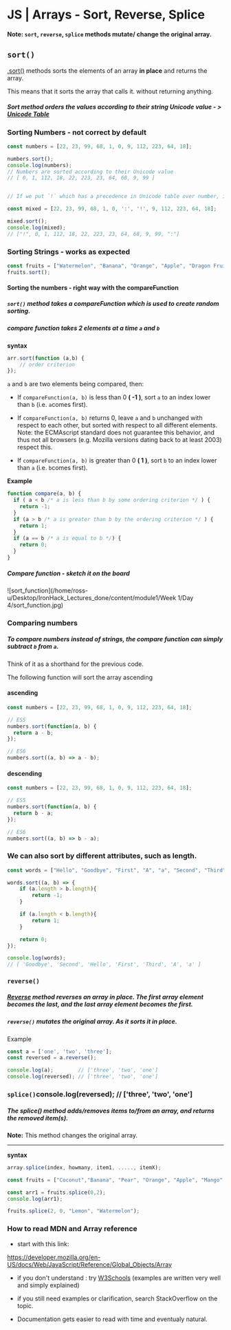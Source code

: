 # JS | Arrays - Sort, Reverse, Splice



#### Note: `sort`,  `reverse`, `splice` methods mutate/ change the original array. 



## `sort()`

[.sort()](https://developer.mozilla.org/en-US/docs/Web/JavaScript/Reference/Global_Objects/Array/sort) methods sorts the elements of an array **in place** and returns the array. 

This means that it sorts the array that calls it. without returning anything.

##### Sort method orders the values according to their string Unicode value - >  [Unicode Table](<https://en.wikipedia.org/wiki/List_of_Unicode_characters#Control_codes>)



### Sorting Numbers - not correct by default

```js
const numbers = [22, 23, 99, 68, 1, 0, 9, 112, 223, 64, 18];

numbers.sort();
console.log(numbers);
// Numbers are sorted according to their Unicode value
// [ 0, 1, 112, 18, 22, 223, 23, 64, 68, 9, 99 ]


// If we put `!` which has a precedence in Unicode table over number, it will be sorted first, and `:` colon will be last as it comes after numbers in the Unicode table

const mixed = [22, 23, 99, 68, 1, 0, ':', '!', 9, 112, 223, 64, 18];

mixed.sort();
console.log(mixed);
// ["!", 0, 1, 112, 18, 22, 223, 23, 64, 68, 9, 99, ":"]
```





### Sorting Strings - works as expected

```js
const fruits = ["Watermelon", "Banana", "Orange", "Apple", "Dragon Fruit", "Mango", "Cheries",];
fruits.sort();
```





#### Sorting the numbers - right way with the compareFunction



##### `sort()` method takes a *compareFunction* which is used to create random sorting.



##### compare function takes 2 elements at a time `a` and `b`

**syntax**

```js
arr.sort(function (a,b) {
	// order criterion
});
```





`a` and `b` are two elements being compared, then:

- If `compareFunction(a, b)` is less than 0  **( -1 )**, sort `a` to an index lower than `b` (i.e. `a`comes first).

  

- If `compareFunction(a, b)` returns 0, leave `a` and `b` unchanged with respect to each other, but sorted with respect to all different elements. Note: the ECMAscript standard does not guarantee this behavior, and thus not all browsers (e.g. Mozilla versions dating back to at least 2003) respect this.

  

- If `compareFunction(a, b)` is greater than 0 **( 1 )**, sort `b` to an index lower than `a` (i.e. `b`comes first).



**Example**

```js
function compare(a, b) {
  if ( a < b /* a is less than b by some ordering criterion */ ) {
    return -1;
  }
  if (a > b /* a is greater than b by the ordering criterion */ ) {
    return 1;
  }
  if (a == b /* a is equal to b */) {
    return 0;   
  }
}
```



##### Compare function - sketch it on the board

![sort_function](/home/ross-u/Desktop/IronHack_Lectures_done/content/module1/Week 1/Day 4/sort_function.jpg)



### Comparing numbers

##### To compare numbers instead of strings, the compare function can simply subtract `b` from `a`. 

Think of it as a shorthand for the  previous code.

The following function will sort the array ascending

#### ascending

```js
const numbers = [22, 23, 99, 68, 1, 0, 9, 112, 223, 64, 18];

// ES5
numbers.sort(function(a, b) {
  return a - b;
});

// ES6
numbers.sort((a, b) => a - b);
```





#### descending

```js
const numbers = [22, 23, 99, 68, 1, 0, 9, 112, 223, 64, 18];

// ES5
numbers.sort(function(a, b) {
  return b - a;
});

// ES6
numbers.sort((a, b) => b - a);
```





### **We can also sort by different attributes, such as length**.

```js
const words = ["Hello", "Goodbye", "First", "A", "a", "Second", "Third"];

words.sort((a, b) => {
    if (a.length > b.length){
        return -1;
    }

    if (a.length < b.length){
        return 1;
    }

    return 0;
});

console.log(words);
// [ 'Goodbye', 'Second', 'Hello', 'First', 'Third', 'A', 'a' ]
```







### `reverse()`

##### [Reverse](https://developer.mozilla.org/en-US/docs/Web/JavaScript/Reference/Global_Objects/Array/reverse) method reverses an array in place. The first array element becomes the last, and the last array element becomes the first.



##### `reverse()` mutates the original array. As it sorts it in place.



Example

```js
const a = ['one', 'two', 'three'];
const reversed = a.reverse();

console.log(a);        // ['three', 'two', 'one']
console.log(reversed); // ['three', 'two', 'one']
```





### `splice()`console.log(reversed); // ['three', 'two', 'one']

##### The splice() method adds/removes items to/from an array, and returns the removed item(s).

**Note:** This method changes the original array.



****

**syntax**

```js
array.splice(index, howmany, item1, ....., itemX);
```

```js
const fruits = ["Coconut","Banana", "Pear", "Orange", "Apple", "Mango", "Kiwi"];

const arr1 = fruits.splice(0,2);
console.log(arr1);

fruits.splice(2, 0, "Lemon", "Watermelon");
```





### How to read MDN and Array reference

- start with this link:

<https://developer.mozilla.org/en-US/docs/Web/JavaScript/Reference/Global_Objects/Array>



- if you don't understand : try [W3Schools](<https://www.w3schools.com/js/js_array_methods.asp>) (examples are written very well and simply explained)

  

- if you still need examples or clarification, search StackOverflow on the topic.



- Documentation gets easier to read with time and eventualy natural.